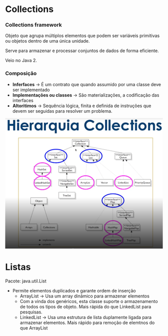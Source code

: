 # Collections

### Collections framework

Objeto que agrupa múltiplos elementos que podem 
ser variáveis primitivas ou objetos dentro de 
uma única unidade.

Serve para armazenar e processar conjuntos de
dados de forma eficiente.

Veio no Java 2.

### Composição

- **Inferfaces** -> É um contrato que quando assumido 
por uma classe deve ser implementado
- **Implementações ou classes** -> São materializações,
a codificação das interfaces
- **Altoritimos** -> Sequência lógica, finita e definida de instruções que devem ser seguidas para resolver um problema.

![img.png](img.png)


# Listas

Pacote: java.util.List

- Permite elementos duplicados e garante ordem de inserção
  - ArrayList -> Usa um array dinâmico para armazenar elementos
  - Com a vinda dos genéricos, esta classe suporte o armazenamento de todos os tipos de objeto. Mais rápida do que LinkedList para pesquisas.
  - LinkedList -> Usa uma estrutura de lista duplamente ligada para armazenar elementos. Mais rápido para remoção de elemtnos do que ArrayList
